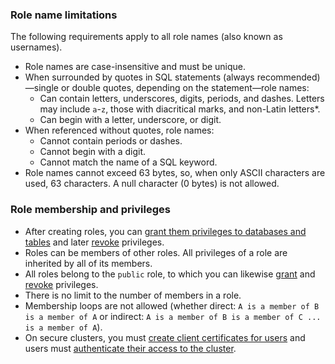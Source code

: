 ### Role name limitations

The following requirements apply to all role names (also known as usernames).

- Role names are case-insensitive and must be unique.
- When surrounded by quotes in SQL statements (always recommended)—single or double quotes, depending on the statement—role names:
    - Can contain letters, underscores, digits, periods, and dashes. Letters may include `a`-`z`, those with diacritical marks, and non-Latin letters*.
    - Can begin with a letter, underscore, or digit.
- When referenced without quotes, role names:
    - Cannot contain periods or dashes.
    - Cannot begin with a digit.
    - Cannot match the name of a SQL keyword.
- Role names cannot exceed 63 bytes, so, when only ASCII characters are used, 63 characters. A null character (0 bytes) is not allowed. 

### Role membership and privileges

- After creating roles, you can [grant them privileges to databases and tables](grant.html) and later [revoke](revoke.html) privileges.
- Roles can be members of other roles. All privileges of a role are inherited by all of its members.
- All roles belong to the `public` role, to which you can likewise [grant](grant.html) and [revoke](revoke.html) privileges.
- There is no limit to the number of members in a role.
- Membership loops are not allowed (whether direct: `A is a member of B is a member of A` or indirect: `A is a member of B is a member of C ... is a member of A`).
- On secure clusters, you must [create client certificates for users](cockroach-cert.html#create-the-certificate-and-key-pair-for-a-client) and users must [authenticate their access to the cluster](authentication.html#client-authentication).